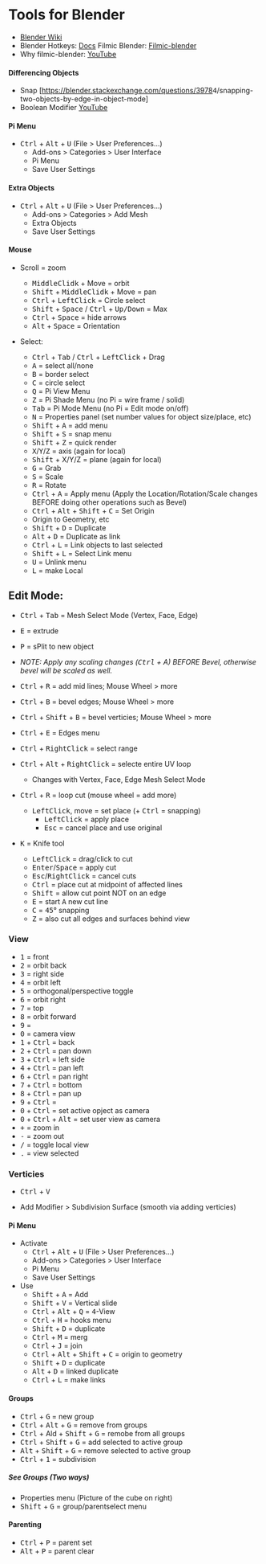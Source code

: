 # Tools for Blender

- [Blender Wiki](https://wiki.blender.org/index.php/)
- Blender Hotkeys: [Docs](http://download.blender.org/documentation/BlenderHotkeyReference.pdf)
Filmic Blender: [Filmic-blender](https://github.com/sobotka/filmic-blender)
- Why filmic-blender: [YouTube](https://www.youtube.com/watch?v=m9AT7H<kbd>4</kbd>GGrA)

#### Differencing Objects
- Snap [https://blender.stackexchange.com/questions/3978<kbd>4</kbd>/snapping-two-objects-by-edge-in-object-mode]
- Boolean Modifier [YouTube](https://www.youtube.com/watch?v=lDweCpDAB_o)

#### Pi Menu
- <kbd>Ctrl</kbd> + <kbd>Alt</kbd> + <kbd>U</kbd> (File > User Preferences...)
  - Add-ons > Categories > User Interface
  - Pi Menu
  - Save User Settings

#### Extra Objects
- <kbd>Ctrl</kbd> + <kbd>Alt</kbd> + <kbd>U</kbd> (File > User Preferences...)
  - Add-ons > Categories > Add Mesh
  - Extra Objects
  - Save User Settings

#### Mouse
- Scroll = zoom
  - <kbd>MiddleClidk</kbd> + Move = orbit
  - <kbd>Shift</kbd> + <kbd>MiddleClidk</kbd> + Move = pan
  - <kbd>Ctrl</kbd> + <kbd>LeftClick</kbd> = Circle select
  - <kbd>Shift</kbd> + <kbd>Space</kbd> / <kbd>Ctrl</kbd> + <kbd>Up/Down</kbd> = Max
  - <kbd>Ctrl</kbd> + <kbd>Space</kbd> = hide arrows
  - <kbd>Alt</kbd> + <kbd>Space</kbd> = Orientation

- Select:
  - <kbd>Ctrl</kbd> + <kbd>Tab</kbd> / <kbd>Ctrl</kbd> + <kbd>LeftClick</kbd> + Drag
  - <kbd>A</kbd> = select all/none
  - <kbd>B</kbd> = border select
  - <kbd>C</kbd> = circle select
  - <kbd>Q</kbd> = Pi View Menu
  - <kbd>Z</kbd> = Pi Shade Menu (no Pi = wire frame / solid)
  - <kbd>Tab</kbd> = Pi Mode Menu (no Pi = Edit mode on/off)
  - <kbd>N</kbd> = Properties panel (set number values for object size/place, etc)
  - <kbd>Shift</kbd> + <kbd>A</kbd> = add menu
  - <kbd>Shift</kbd> + <kbd>S</kbd> = snap menu
  - <kbd>Shift</kbd> + <kbd>Z</kbd> = quick render
  - <kbd>X</kbd>/<kbd>Y</kbd>/<kbd>Z</kbd> = axis (again for local)
  - <kbd>Shift</kbd> + X/Y/Z = plane (again for local)
  - <kbd>G</kbd> = Grab
  - <kbd>S</kbd> = Scale
  - <kbd>R</kbd> = Rotate
  - <kbd>Ctrl</kbd> + <kbd>A</kbd> = Apply menu (Apply the Location/Rotation/Scale changes BEFORE doing other operations such as Bevel)
  - <kbd>Ctrl</kbd> + <kbd>Alt</kbd> + <kbd>Shift</kbd> + <kbd>C</kbd> = Set Origin
  - Origin to Geometry, etc
  - <kbd>Shift</kbd> + <kbd>D</kbd> = Duplicate
  - <kbd>Alt</kbd> + <kbd>D</kbd> = Duplicate as link
  - <kbd>Ctrl</kbd> + <kbd>L</kbd> = Link objects to last selected
  - <kbd>Shift</kbd> + <kbd>L</kbd> = Select Link menu
  - <kbd>U</kbd> = Unlink menu
  - <kbd>L</kbd> = make Local

## Edit Mode:
- <kbd>Ctrl</kbd> + <kbd>Tab</kbd> = Mesh Select Mode (Vertex, Face, Edge)
- <kbd>E</kbd> = extrude
- <kbd>P</kbd> = sPlit to new object

- *NOTE: Apply any scaling changes (<kbd>Ctrl</kbd> + A) BEFORE Bevel, otherwise bevel will be scaled as well.*
- <kbd>Ctrl</kbd> + <kbd>R</kbd> = add mid lines; Mouse Wheel > more
- <kbd>Ctrl</kbd> + <kbd>B</kbd> = bevel edges; Mouse Wheel > more
- <kbd>Ctrl</kbd> + <kbd>Shift</kbd> + <kbd>B</kbd> = bevel verticies; Mouse Wheel > more
- <kbd>Ctrl</kbd> + <kbd>E</kbd> = Edges menu
- <kbd>Ctrl</kbd> + <kbd>RightClick</kbd> = select range
- <kbd>Ctrl</kbd> + <kbd>Alt</kbd> + <kbd>RightClick</kbd> = selecte entire UV loop
  - Changes with Vertex, Face, Edge Mesh Select Mode
- <kbd>Ctrl</kbd> + <kbd>R</kbd> = loop cut (mouse wheel = add more)
  - <kbd>LeftClick</kbd>, move = set place (+ <kbd>Ctrl</kbd> = snapping)
    - <kbd>LeftClick</kbd> = apply place
    - <kbd>Esc</kbd> = cancel place and use original
- <kbd>K</kbd> = Knife tool
  - <kbd>LeftClick</kbd> = drag/click to cut
  - <kbd>Enter</kbd>/<kbd>Space</kbd> = apply cut
  - <kbd>Esc</kbd>/<kbd>RightClick</kbd> = cancel cuts
  - <kbd>Ctrl</kbd> = place cut at midpoint of affected lines
  - <kbd>Shift</kbd> = allow cut point NOT on an edge
  - <kbd>E</kbd> = start <kbd>A</kbd> new cut line
  - <kbd>C</kbd> = <kbd>4</kbd><kbd>5</kbd>° snapping
  - <kbd>Z</kbd> = also cut all edges and surfaces behind view

### View
- <kbd>1</kbd> = front
- <kbd>2</kbd> = orbit back
- <kbd>3</kbd> = right side
- <kbd>4</kbd> = orbit left
- <kbd>5</kbd> = orthogonal/perspective toggle
- <kbd>6</kbd> = orbit right
- <kbd>7</kbd> = top
- <kbd>8</kbd> = orbit forward
- <kbd>9</kbd> = 
- <kbd>0</kbd> = camera view
- <kbd>1</kbd> + <kbd>Ctrl</kbd> = back
- <kbd>2</kbd> + <kbd>Ctrl</kbd> = pan down
- <kbd>3</kbd> + <kbd>Ctrl</kbd> = left side
- <kbd>4</kbd> + <kbd>Ctrl</kbd> = pan left
- <kbd>6</kbd> + <kbd>Ctrl</kbd> = pan right
- <kbd>7</kbd> + <kbd>Ctrl</kbd> = bottom
- <kbd>8</kbd> + <kbd>Ctrl</kbd> = pan up
- <kbd>9</kbd> + <kbd>Ctrl</kbd> =
- <kbd>0</kbd> + <kbd>Ctrl</kbd> = set active opject as camera
- <kbd>0</kbd> + <kbd>Ctrl</kbd> + <kbd>Alt</kbd> = set user view as camera
- <kbd>+</kbd> = zoom in
- <kbd>-</kbd> = zoom out
- <kbd>/</kbd> = toggle local view
- <kbd>.</kbd> = view selected

### Verticies
- <kbd>Ctrl</kbd> + <kbd>V</kbd>

- Add Modifier > Subdivision Surface (smooth via adding verticies)

#### Pi Menu
- Activate
  - <kbd>Ctrl</kbd> + <kbd>Alt</kbd> + <kbd>U</kbd> (File > User Preferences...)
  - Add-ons > Categories > User Interface
  - Pi Menu
  - Save User Settings
- Use
  - <kbd>Shift</kbd> + <kbd>A</kbd> = Add
  - <kbd>Shift</kbd> + <kbd>V</kbd> = Vertical slide
  - <kbd>Ctrl</kbd> + <kbd>Alt</kbd> + <kbd>Q</kbd> = <kbd>4</kbd>-View
  - <kbd>Ctrl</kbd> + <kbd>H</kbd> = hooks menu
  - <kbd>Shift</kbd> + <kbd>D</kbd> = duplicate
  - <kbd>Ctrl</kbd> + <kbd>M</kbd> = merg
  - <kbd>Ctrl</kbd> + <kbd>J</kbd> = join
  - <kbd>Ctrl</kbd> + <kbd>Alt</kbd> + <kbd>Shift</kbd> + <kbd>C</kbd> = origin to geometry
  - <kbd>Shift</kbd> + <kbd>D</kbd> = duplicate
  - <kbd>Alt</kbd> + <kbd>D</kbd> = linked duplicate
  - <kbd>Ctrl</kbd> + <kbd>L</kbd> = make links

#### Groups
- <kbd>Ctrl</kbd> + <kbd>G</kbd> = new group
- <kbd>Ctrl</kbd> + <kbd>Alt</kbd> + <kbd>G</kbd> = remove from groups
- <kbd>Ctrl</kbd> + Ald + <kbd>Shift</kbd> + <kbd>G</kbd> = remobe from all groups
- <kbd>Ctrl</kbd> + <kbd>Shift</kbd> + <kbd>G</kbd> = add selected to active group
- <kbd>Alt</kbd> + <kbd>Shift</kbd> + <kbd>G</kbd> = remove selected to active group
- <kbd>Ctrl</kbd> + <kbd>1</kbd> = subdivision

##### See Groups (Two ways)
- Properties menu (Picture of the cube on right)
- <kbd>Shift</kbd> + <kbd>G</kbd> = group/parentselect menu

#### Parenting
- <kbd>Ctrl</kbd> + <kbd>P</kbd> = parent set
- <kbd>Alt</kbd> + <kbd>P</kbd> = parent clear

